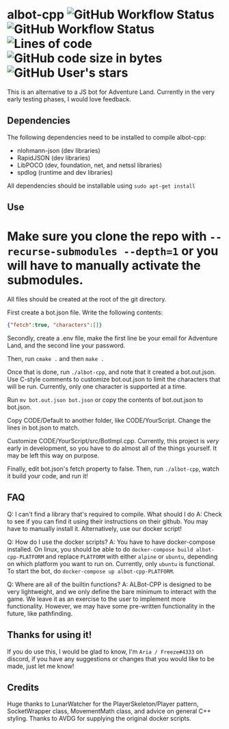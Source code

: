 
# albot-cpp ![GitHub Workflow Status](https://img.shields.io/github/workflow/status/FreezePhoenix/albot-cpp/ubuntu-build?label=ubuntu-build) ![GitHub Workflow Status](https://img.shields.io/github/workflow/status/FreezePhoenix/albot-cpp/alpine-build?label=alpine-build) ![Lines of code](https://img.shields.io/tokei/lines/github/FreezePhoenix/albot-cpp) ![GitHub code size in bytes](https://img.shields.io/github/languages/code-size/FreezePhoenix/albot-cpp) ![GitHub User's stars](https://img.shields.io/github/stars/FreezePhoenix/albot-cpp)

This is an alternative to a JS bot for Adventure Land. Currently in the very early testing phases, I would love feedback.

## Dependencies

The following dependencies need to be installed to compile albot-cpp:

 - nlohmann-json (dev libraries)
 - RapidJSON (dev libraries)
 - LibPOCO (dev, foundation, net, and netssl libraries) 
 - spdlog (runtime and dev libraries)

All dependencies should be installable using `sudo apt-get install`

## Use

# Make sure you clone the repo with `--recurse-submodules --depth=1` or you will have to manually activate the submodules.

All files should be created at the root of the git directory.

First create a bot.json file. Write the following contents:

```json
{"fetch":true, "characters":[]}
```

Secondly, create a .env file, make the first line be your email for Adventure Land, and the second line your password.

Then, run `cmake .` and then `make .`

Once that is done, run `./albot-cpp`, and note that it created a bot.out.json. Use C-style comments to customize bot.out.json to limit the characters that will be run. Currently, only one character is supported at a time.

Run `mv bot.out.json bot.json` or copy the contents of bot.out.json to bot.json.

Copy CODE/Default to another folder, like CODE/YourScript. Change the lines in bot.json to match.

Customize CODE/YourScript/src/BotImpl.cpp. Currently, this project is *very* early in development, so you have to do almost all of the things yourself. It may be left this way on purpose.

Finally, edit bot.json's fetch property to false. Then, run `./albot-cpp`, watch it build your code, and run it!

## FAQ

Q: I can't find a library that's required to compile. What should I do
A: Check to see if you can find it using their instructions on their github. You may have to manually install it. Alternatively, use our docker script!

Q: How do I use the docker scripts?
A: You have to have docker-compose installed. On linux, you should be able to do `docker-compose build albot-cpp-PLATFORM` and replace `PLATFORM` with either `alpine` or `ubuntu`, depending on which platform you want to run on. Currently, only `ubuntu` is functional. To start the bot, do `docker-compose up albot-cpp-PLATFORM`.

Q: Where are all of the builtin functions?
A: ALBot-CPP is designed to be very lightweight, and we only define the bare minimum to interact with the game. We leave it as an exercise to the user to implement more functionality. However, we may have some pre-written functionality in the future, like pathfinding.

## Thanks for using it!

If you do use this, I would be glad to know, I'm `Aria / Freeze#4333` on discord, if you have any suggestions or changes that you would like to be made, just let me know!

## Credits

Huge thanks to LunarWatcher for the PlayerSkeleton/Player pattern, SocketWrapper class, MovementMath class, and advice on general C++ styling.
Thanks to AVDG for supplying the original docker scripts.
